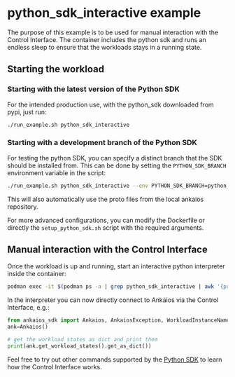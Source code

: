 # python_sdk_interactive example

The purpose of this example is to be used for manual interaction with the Control Interface. The container includes the python sdk and runs an endless sleep to ensure that the workloads stays in a running state.

## Starting the workload

### Starting with the latest version of the Python SDK

For the intended production use, with the python_sdk downloaded from pypi, just run:

``` bash
./run_example.sh python_sdk_interactive
```

### Starting with a development branch of the Python SDK

For testing the python SDK, you can specify a distinct branch that the SDK should be installed from. This can be done by setting the `PYTHON_SDK_BRANCH` environment variable in the script:

``` bash
./run_example.sh python_sdk_interactive --env PYTHON_SDK_BRANCH=python_sdk_branch
```

This will also automatically use the proto files from the local ankaios repository.

For more advanced configurations, you can modify the Dockerfile or directly the `setup_python_sdk.sh` script with the required arguments.

## Manual interaction with the Control Interface

Once the workload is up and running, start an interactive python interpreter inside the container:

```bash
podman exec -it $(podman ps -a | grep python_sdk_interactive | awk '{print $1}') python3
```

In the interpreter you can now directly connect to Ankaios via the Control Interface, e.g.:

```python
from ankaios_sdk import Ankaios, AnkaiosException, WorkloadInstanceName
ank=Ankaios()

# get the workload states as dict and print them
print(ank.get_workload_states().get_as_dict())
```

Feel free to try out other commands supported by the [Python SDK](https://pypi.org/project/ankaios-sdk/) to learn how the Control Interface works.
